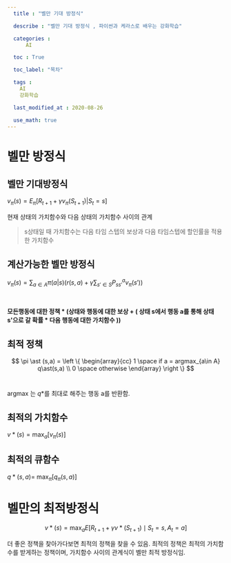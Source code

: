 ```yaml
---
  title : "벨만 기대 방정식"

  describe : "벨만 기대 방정식 , 파이썬과 케라스로 배우는 강화학습"

  categories : 
      AI

  toc : True

  toc_label: "목차"

  tags : 
    AI
    강화학습

  last_modified_at : 2020-08-26

  use_math: true
---
```


# 벨만 방정식
## 벨만 기대방정식
$v_\pi(s) = E_\pi[R_{t + 1} + \gamma v_\pi(S_{t+1})|S_t=s]$<br>

현재 상태의 가치함수와 다음 상태의 가치함수 사이의 관계
> s상태일 때 가치함수는 다음 타임 스텝의 보상과 다음 타임스텝에 할인률을 적용한 가치함수

## 계산가능한 벨만 방정식
$v_\pi(s) = \displaystyle\sum_{a \in A} \pi(a|s)(r(s,a) + \gamma \sum_{s' \in S} P^a_{ss'}v_{\pi}(s'))$

<br>

**모든행동에 대한 정책 * (상태와 행동에 대한 보상 + ( 상태 s에서 행동 a를 통해 상태s'으로 갈 확률 * 다음 행동에 대한 가치함수 ))**

## 최적 정책 

$$ \pi \ast (s,a) = \left \{ \begin{array}{cc} 1 \space if a = argmax_{a\in A} q\ast(s,a) \\ 0 \space otherwise \end{array} \right \} $$<br>

argmax 는 $q\ast$를 최대로 해주는 행동 a를 반환함.

## 최적의 가치함수
$v\ast(s) = \displaystyle\max_a[v_\pi(s)]$

## 최적의 큐함수
$q \ast (s,a) = \displaystyle \
\max_\pi[q_\pi(s,a)]$

# 벨만의 최적방정식

$$v \ast (s) = \max_aE[R_{t+1} + \gamma v \ast (S_{t+1}) \mid S_t = s , A_t = a]$$

더 좋은 정책을 찾아가다보면 최적의 정책을 찾을 수 있음. 최적의 정책은 최적의 가치함수를 받게하는 정책이며, 가치함수 사이의 관계식이 벨만 최적 방정식임.